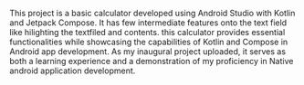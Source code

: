 This project is a basic calculator developed using Android Studio with Kotlin and Jetpack Compose. It has few
intermediate features onto the text field like hilighting the textfiled and contents. this calculator provides essential functionalities while showcasing the capabilities of Kotlin and Compose in Android app development.
As my inaugural project uploaded, it serves as both a learning experience and a demonstration of my proficiency in Native android application development.
